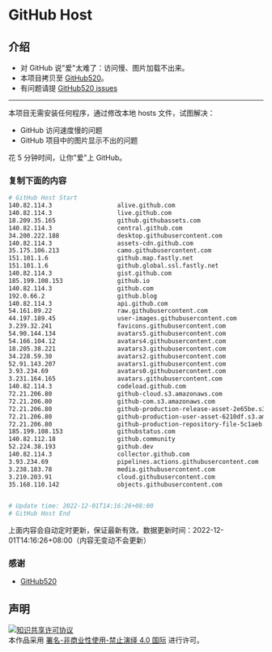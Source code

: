 # GitHub Host
## 介绍
- 对 GitHub 说"爱"太难了：访问慢、图片加载不出来。
- 本项目拷贝至 [GitHub520](https://github.com/521xueweihan/GitHub520)。
- 有问题请提 [GitHub520 issues](https://github.com/521xueweihan/GitHub520/issues/new)

---

本项目无需安装任何程序，通过修改本地 hosts 文件，试图解决：
- GitHub 访问速度慢的问题
- GitHub 项目中的图片显示不出的问题

花 5 分钟时间，让你"爱"上 GitHub。

### 复制下面的内容
```bash
# GitHub Host Start
140.82.114.3                  alive.github.com
140.82.114.3                  live.github.com
18.209.35.165                 github.githubassets.com
140.82.114.3                  central.github.com
34.200.222.188                desktop.githubusercontent.com
140.82.114.3                  assets-cdn.github.com
35.175.106.213                camo.githubusercontent.com
151.101.1.6                   github.map.fastly.net
151.101.1.6                   github.global.ssl.fastly.net
140.82.114.3                  gist.github.com
185.199.108.153               github.io
140.82.114.3                  github.com
192.0.66.2                    github.blog
140.82.114.3                  api.github.com
54.161.89.22                  raw.githubusercontent.com
44.197.189.45                 user-images.githubusercontent.com
3.239.32.241                  favicons.githubusercontent.com
54.90.144.134                 avatars5.githubusercontent.com
54.166.104.12                 avatars4.githubusercontent.com
18.205.38.221                 avatars3.githubusercontent.com
34.228.59.30                  avatars2.githubusercontent.com
52.91.143.207                 avatars1.githubusercontent.com
3.93.234.69                   avatars0.githubusercontent.com
3.231.164.165                 avatars.githubusercontent.com
140.82.114.3                  codeload.github.com
72.21.206.80                  github-cloud.s3.amazonaws.com
72.21.206.80                  github-com.s3.amazonaws.com
72.21.206.80                  github-production-release-asset-2e65be.s3.amazonaws.com
72.21.206.80                  github-production-user-asset-6210df.s3.amazonaws.com
72.21.206.80                  github-production-repository-file-5c1aeb.s3.amazonaws.com
185.199.108.153               githubstatus.com
140.82.112.18                 github.community
52.224.38.193                 github.dev
140.82.114.3                  collector.github.com
3.93.234.69                   pipelines.actions.githubusercontent.com
3.238.183.78                  media.githubusercontent.com
3.210.203.91                  cloud.githubusercontent.com
35.168.110.142                objects.githubusercontent.com


# Update time: 2022-12-01T14:16:26+08:00
# GitHub Host End

```
上面内容会自动定时更新，保证最新有效。数据更新时间：2022-12-01T14:16:26+08:00（内容无变动不会更新）

### 感谢

- [GitHub520](https://github.com/521xueweihan/GitHub520)

## 声明
<a rel="license" href="https://creativecommons.org/licenses/by-nc-nd/4.0/deed.zh"><img alt="知识共享许可协议" style="border-width: 0" src="https://licensebuttons.net/l/by-nc-nd/4.0/88x31.png"></a><br>本作品采用 <a rel="license" href="https://creativecommons.org/licenses/by-nc-nd/4.0/deed.zh">署名-非商业性使用-禁止演绎 4.0 国际</a> 进行许可。